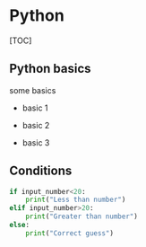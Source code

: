 # Python

[TOC]

## Python basics
some basics
- basic 1
- basic 2

- basic 3

## Conditions

```python
if input_number<20:
	print("Less than number")
elif input_number>20:
	print("Greater than number")
else:
	print("Correct guess")    
```

